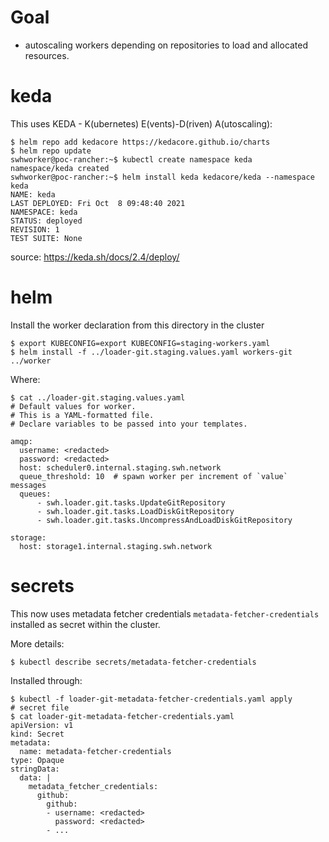 
# Goal

- autoscaling workers depending on repositories to load and allocated resources.

# keda

This uses KEDA - K(ubernetes) E(vents)-D(riven) A(utoscaling):
```
$ helm repo add kedacore https://kedacore.github.io/charts
$ helm repo update
swhworker@poc-rancher:~$ kubectl create namespace keda
namespace/keda created
swhworker@poc-rancher:~$ helm install keda kedacore/keda --namespace keda
NAME: keda
LAST DEPLOYED: Fri Oct  8 09:48:40 2021
NAMESPACE: keda
STATUS: deployed
REVISION: 1
TEST SUITE: None
```
source: https://keda.sh/docs/2.4/deploy/

# helm

Install the worker declaration from this directory in the cluster
```
$ export KUBECONFIG=export KUBECONFIG=staging-workers.yaml
$ helm install -f ../loader-git.staging.values.yaml workers-git ../worker
```

Where:
```
$ cat ../loader-git.staging.values.yaml
# Default values for worker.
# This is a YAML-formatted file.
# Declare variables to be passed into your templates.

amqp:
  username: <redacted>
  password: <redacted>
  host: scheduler0.internal.staging.swh.network
  queue_threshold: 10  # spawn worker per increment of `value` messages
  queues:
      - swh.loader.git.tasks.UpdateGitRepository
      - swh.loader.git.tasks.LoadDiskGitRepository
      - swh.loader.git.tasks.UncompressAndLoadDiskGitRepository

storage:
  host: storage1.internal.staging.swh.network
```

# secrets

This now uses metadata fetcher credentials `metadata-fetcher-credentials` installed as
secret within the cluster.

More details:
```
$ kubectl describe secrets/metadata-fetcher-credentials
```

Installed through:
```
$ kubectl -f loader-git-metadata-fetcher-credentials.yaml apply
# secret file
$ cat loader-git-metadata-fetcher-credentials.yaml
apiVersion: v1
kind: Secret
metadata:
  name: metadata-fetcher-credentials
type: Opaque
stringData:
  data: |
    metadata_fetcher_credentials:
      github:
        github:
        - username: <redacted>
          password: <redacted>
        - ...
```
